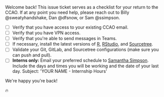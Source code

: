 Welcome back! This issue ticket serves as a checklist for your return to the CCAO. If at any point you need help, please reach out to Billy @sweatyhandshake, Dan @dfsnow, or Sam @ssimpson.

- [ ] Verify that you have access to your existing CCAO email.
- [ ] Verify that you have VPN access.
- [ ] Verify that you're able to send messages in Teams.
- [ ] If necessary, install the latest versions of [R](https://cloud.r-project.org/), [RStudio](https://rstudio.com/products/rstudio/download/#download), and [Sourcetree](https://www.sourcetreeapp.com/).
- [ ] Validate your Git, GitLab, and Sourcetree configurations (make sure you can push and pull).
- [ ] **Interns only:** Email your preferred schedule to [Samantha Simpson](mailto:samantha.simpson@cookcountyil.gov). Include the days and times you will be working and the date of your last day. Subject: 'YOUR NAME - Internship Hours'

We're happy you're back!

:fire:
